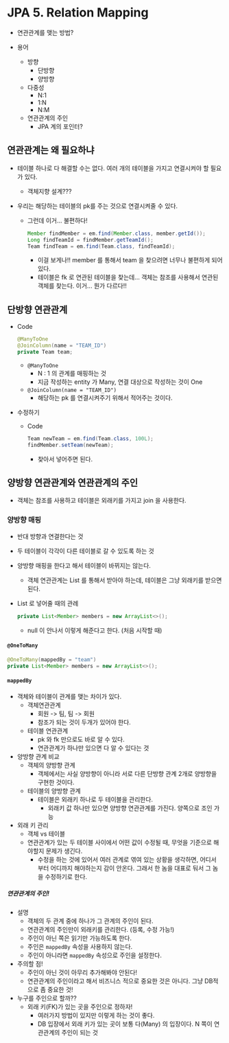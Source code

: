 # JPA 5. Relation Mapping



- 연관관계를 맺는 방법?



- 용어
  - 방향
    - 단방향
    - 양방향
  - 다중성
    - N:1
    - 1:N
    - N:M
  - 연관관계의 주인
    - JPA 계의 포인터?



## 연관관계는 왜 필요하냐

- 테이블 하나로 다 해결할 수는 없다.
  여러 개의 테이블을 가지고 연결시켜야 할 필요가 있다.

  - 객체지향 설계???

- 우리는 해당하는 테이블의 pk를 주는 것으로 연결시켜줄 수 있다.

  - 그런데 이거... 불편하다!

    ```java
    Member findMember = em.find(Member.class, member.getId());
    Long findTeamId = findMember.getTeamId();
    Team findTeam = em.find(Team.class, findTeamId);
    ```

    - 이걸 보게나!! member 를 통해서 team 을 찾으려면 너무나 불편하게 되어있다.
    - 테이블은 fk 로 연관된 테이블을 찾는데...
      객체는 참조를 사용해서 연관된 객체를 찾는다.
      이거... 뭔가 다르다!!



## 단방향 연관관계

- Code

  ```java
  @ManyToOne
  @JoinColumn(name = "TEAM_ID")
  private Team team;
  ```

  - `@ManyToOne`
    - N : 1 의 관계를 매핑하는 것
    - 지금 작성하는 entity 가 Many, 연결 대상으로 작성하는 것이 One
  - `@JoinColumn(name = "TEAM_ID")`
    - 해당하는 pk 를 연결시켜주기 위해서 적어주는 것이다.

- 수정하기

  - Code

    ```java
    Team newTeam = em.find(Team.class, 100L);
    findMember.setTeam(newTeam);
    ```

    - 찾아서 넣어주면 된다.



## 양방향 연관관계와 연관관계의 주인

- 객체는 참조를 사용하고 테이블은 외래키를 가지고 join 을 사용한다.



### 양방향 매핑

- 반대 방향과 연결한다는 것
- 두 테이블이 각각이 다른 테이블로 갈 수 있도록 하는 것
- 양방향 매핑을 한다고 해서 테이블이 바뀌지는 않는다.
  - 객체 연관관계는 List 를 통해서 받아야 하는데, 테이블은 그냥 외래키를 받으면 된다.



- List 로 넣어줄 때의 관례

  ```java
  private List<Member> members = new ArrayList<>();
  ```

  - null 이 안나서 이렇게 해준다고 한다. (처음 시작할 때)



#### `@OneToMany`

```java
@OneToMany(mappedBy = "team")
private List<Member> members = new ArrayList<>();
```



#### `mappedBy`

- 객체와 테이블이 관계를 맺는 차이가 있다.
  - 객체연관관계
    - 회원 -> 팀, 팀 -> 회원
    - 참조가 되는 것이 두개가 있어야 한다.
  - 테이블 연관관계
    - pk 와 fk 만으로도 바로 알 수 있다.
    - 연관관계가 하나만 있으면 다 알 수 있다는 것
- 양방향 관계 비교
  - 객체의 양방향 관계
    - 객체에서는 사실 양방향이 아니라 서로 다른 단방향 관계 2개로 양방향을 구현한 것이다.
  - 테이블의 양방향 관계
    - 테이블은 외래키 하나로 두 테이블을 관리한다.
      - 외래키 값 하나만 있으면 양방향 연관관계를 가진다. 양쪽으로 조인 가능
- 외래 키 관리
  - 객체 vs 테이블
  - 연관관계가 있는 두 테이블 사이에서 어떤 값이 수정될 때, 무엇을 기준으로 해야할지 문제가 생긴다.
    - 수정을 하는 것에 있어서 여러 관계로 엮여 있는 상황을 생각하면, 어디서 부터 어디까지 해야하는지 감이 안온다. 그래서 한 놈을 대표로 둬서 그 놈을 수정하기로 한다.



##### 연관관계의 주인!

- 설명
  - 객체의 두 관계 중에 하나가 그 관계의 주인이 된다.
  - 연관관계의 주인만이 외래키를 관리한다. (등록, 수정 가능!)
  - 주인이 아닌 쪽은 읽기만 가능하도록 한다.
  - 주인은 `mappedBy` 속성을 사용하지 않는다.
  - 주인이 아니라면 `mappedBy` 속성으로 주인을 설정한다. 
- 주의할 점!
  - 주인이 아닌 것이 아무리 추가해봐야 안된다!
  - 연관관계의 주인이라고 해서 비즈니스 적으로 중요한 것은 아니다.
    그냥 DB적으로 좀 중요한 것!
- 누구를 주인으로 할까??
  - 외래 키(FK)가 있는 곳을 주인으로 정하자!
    - 여러가지 방법이 있지만 이렇게 하는 것이 좋다.
    - DB 입장에서 외래 키가 있는 곳이 보통 다(Many) 의 입장이다.
      N 쪽이 연관관계의 주인이 되는 것



